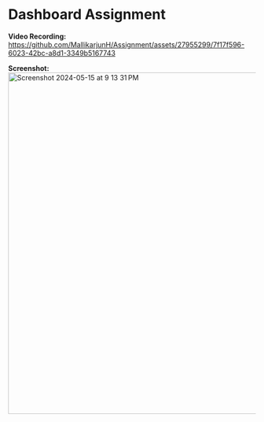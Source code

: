 # Dashboard Assignment

**Video Recording:**
https://github.com/MallikarjunH/Assignment/assets/27955299/7f17f596-6023-42bc-a8d1-3349b5167743

**Screenshot:**
<img width="694" alt="Screenshot 2024-05-15 at 9 13 31 PM" src="https://github.com/MallikarjunH/Assignment/assets/27955299/05afaccd-015d-4db1-b4ff-beb49864f78f">

